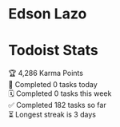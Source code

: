 <!--
**edsonlazo/edsonlazo** is a ✨ _special_ ✨ repository because its `README.md` (this file) appears on your GitHub profile.

Here are some ideas to get you started:

- 🔭 I’m currently working on ...
- 🌱 I’m currently learning ...
- 👯 I’m looking to collaborate on ...
- 🤔 I’m looking for help with ...
- 💬 Ask me about ...
- 📫 How to reach me: ...
- 😄 Pronouns: ...
- ⚡ Fun fact: ...
-->

# Edson Lazo

# Todoist Stats

<!-- TODO-IST:START -->
🏆  4,286 Karma Points           
🌸  Completed 0 tasks today           
🗓  Completed 0 tasks this week           
✅  Completed 182 tasks so far           
⏳  Longest streak is 3 days
<!-- TODO-IST:END -->
